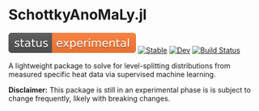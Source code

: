 # SchottkyAnoMaLy.jl

[![status: experimental](https://github.com/GIScience/badges/raw/master/status/experimental.svg)](https://github.com/GIScience/badges#experimental)
[![Stable](https://img.shields.io/badge/docs-stable-blue.svg)](https://meese-wj.github.io/SchottkyanoMaLy.jl/stable/)
[![Dev](https://img.shields.io/badge/docs-dev-blue.svg)](https://meese-wj.github.io/SchottkyanoMaLy.jl/dev/)
[![Build Status](https://github.com/meese-wj/SchottkyanoMaLy.jl/actions/workflows/CI.yml/badge.svg?branch=main)](https://github.com/meese-wj/SchottkyanoMaLy.jl/actions/workflows/CI.yml?query=branch%3Amain)

A lightweight package to solve for level-splitting distributions from measured specific heat data via supervised machine learning.

**Disclaimer:** This package is still in an experimental phase is is subject to change frequently, likely with breaking changes.
